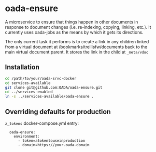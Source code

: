# oada-ensure #

A microservice to ensure that things happen in other documents in response to document changes (i.e. re-indexing, copying, linking, etc.).  It currently uses oada-jobs as the means by which it gets its directions.

The only current task it performs is to create a link in any children linked from a virtual document 
at /bookmarks/trellisfw/documents back to the main virtual document parent.  It stores the link in the child at `_meta/vdoc`

## Installation
```bash
cd /path/to/your/oada-srvc-docker
cd services-available
git clone git@github.com:OADA/oada-ensure.git
cd ../services-enabled
ln -s ../services-available/oada-ensure .
```

## Overriding defaults for production
`z_tokens` docker-compose.yml entry:
```docker-compose
  oada-ensure:
    environment:
      - token=atokentouseinproduction
      - domain=https://your.oada.domain
```
